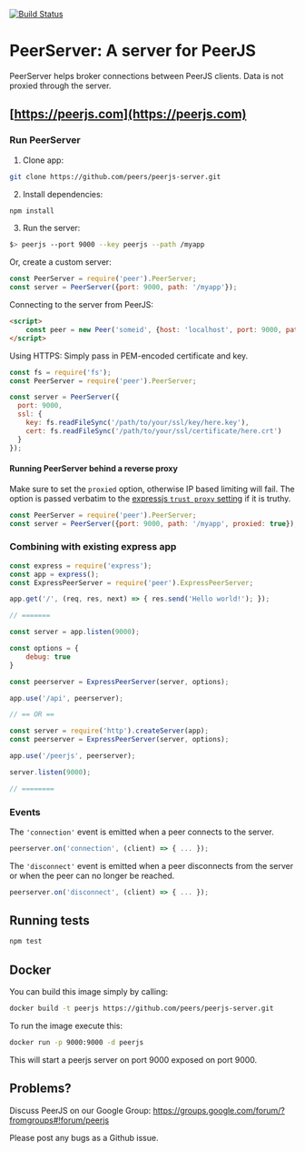[![Build Status](https://travis-ci.org/peers/peerjs-server.png?branch=master)](https://travis-ci.org/peers/peerjs-server)

# PeerServer: A server for PeerJS #

PeerServer helps broker connections between PeerJS clients. Data is not proxied through the server.

## [https://peerjs.com](https://peerjs.com)

### Run PeerServer

1. Clone app:
```bash
git clone https://github.com/peers/peerjs-server.git
```

2. Install dependencies:
```bash
npm install
```

3. Run the server:

```bash
$> peerjs --port 9000 --key peerjs --path /myapp
```

Or, create a custom server:

```javascript
const PeerServer = require('peer').PeerServer;
const server = PeerServer({port: 9000, path: '/myapp'});
```

Connecting to the server from PeerJS:

```html
<script>
    const peer = new Peer('someid', {host: 'localhost', port: 9000, path: '/myapp'});
</script>
```

Using HTTPS: Simply pass in PEM-encoded certificate and key.

```javascript
const fs = require('fs');
const PeerServer = require('peer').PeerServer;

const server = PeerServer({
  port: 9000,
  ssl: {
    key: fs.readFileSync('/path/to/your/ssl/key/here.key'),
    cert: fs.readFileSync('/path/to/your/ssl/certificate/here.crt')
  }
});
```

#### Running PeerServer behind a reverse proxy

Make sure to set the `proxied` option, otherwise IP based limiting will fail.
The option is passed verbatim to the
[expressjs `trust proxy` setting](http://expressjs.com/4x/api.html#app-settings)
if it is truthy.

```javascript
const PeerServer = require('peer').PeerServer;
const server = PeerServer({port: 9000, path: '/myapp', proxied: true});
```

### Combining with existing express app

```javascript
const express = require('express');
const app = express();
const ExpressPeerServer = require('peer').ExpressPeerServer;

app.get('/', (req, res, next) => { res.send('Hello world!'); });

// =======

const server = app.listen(9000);

const options = {
    debug: true
}

const peerserver = ExpressPeerServer(server, options);

app.use('/api', peerserver);

// == OR ==

const server = require('http').createServer(app);
const peerserver = ExpressPeerServer(server, options);

app.use('/peerjs', peerserver);

server.listen(9000);

// ========
```

### Events

The `'connection'` event is emitted when a peer connects to the server.

```javascript
peerserver.on('connection', (client) => { ... });
```

The `'disconnect'` event is emitted when a peer disconnects from the server or
when the peer can no longer be reached.

```javascript
peerserver.on('disconnect', (client) => { ... });
```

## Running tests

```bash
npm test
```

## Docker

You can build this image simply by calling:
```bash
docker build -t peerjs https://github.com/peers/peerjs-server.git
```

To run the image execute this:  
```bash
docker run -p 9000:9000 -d peerjs
```

This will start a peerjs server on port 9000 exposed on port 9000.

## Problems?

Discuss PeerJS on our Google Group:
https://groups.google.com/forum/?fromgroups#!forum/peerjs

Please post any bugs as a Github issue.
